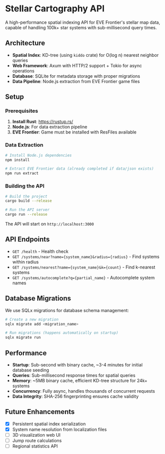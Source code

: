 # Stellar Cartography API

A high-performance spatial indexing API for EVE Frontier's stellar map data, capable of handling 100k+ star systems with sub-millisecond query times.

## Architecture

- **Spatial Index**: KD-tree (using `kiddo` crate) for O(log n) nearest neighbor queries
- **Web Framework**: Axum with HTTP/2 support + Tokio for async operations
- **Database**: SQLite for metadata storage with proper migrations
- **Data Pipeline**: Node.js extraction from EVE Frontier game files

## Setup

### Prerequisites

1. **Install Rust**: <https://rustup.rs/>
2. **Node.js**: For data extraction pipeline
3. **EVE Frontier**: Game must be installed with ResFiles available

### Data Extraction

```bash
# Install Node.js dependencies
npm install

# Extract EVE Frontier data (already completed if data/json exists)
npm run extract
```

### Building the API

```bash
# Build the project
cargo build --release

# Run the API server
cargo run --release
```

The API will start on `http://localhost:3000`

## API Endpoints

- `GET /health` - Health check
- `GET /systems/near?name={system_name}&radius={radius}` - Find systems within radius
- `GET /systems/nearest?name={system_name}&k={count}` - Find k-nearest systems
- `GET /systems/autocomplete?q={partial_name}` - Autocomplete system names

## Database Migrations

We use SQLx migrations for database schema management:

```bash
# Create a new migration
sqlx migrate add <migration_name>

# Run migrations (happens automatically on startup)
sqlx migrate run
```

## Performance

- **Startup**: Sub-second with binary cache, ~3-4 minutes for initial database seeding
- **Queries**: Sub-millisecond response times for spatial queries
- **Memory**: ~5MB binary cache, efficient KD-tree structure for 24k+ systems
- **Concurrency**: Fully async, handles thousands of concurrent requests
- **Data Integrity**: SHA-256 fingerprinting ensures cache validity

## Future Enhancements

- [x] Persistent spatial index serialization
- [x] System name resolution from localization files
- [ ] 3D visualization web UI
- [ ] Jump route calculations
- [ ] Regional statistics API
